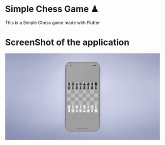 # Simple Chess Game ♟

This is a Simple Chess game made with Flutter

# ScreenShot of the application
<img  align="left" src="thumba.png"/>
